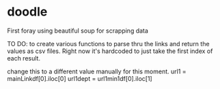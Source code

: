 # doodle
First foray using beautiful soup for scrapping data

TO DO: to create various functions to parse thru the links and return the values as csv files. Right now it's hardcoded to just take the first index of each result. 

 change this to a different value manually for this moment. 
 url1 = mainLinkdf[0].iloc[0]
 url1dept = url1min1df[0].iloc[1]
